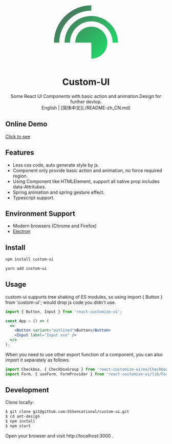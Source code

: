 <p align="center">
    <a href="http://www.barrenstar.cn" style="width:200px;height:200px;transform: rotate">
        <svg xmlns="http://www.w3.org/2000/svg" version="1.1" xlink="http://www.w3.org/1999/xlink" xmlns:svgjs="http://svgjs.com/svgjs" width="200" style="transform: rotate(90deg);" height="200" viewBox="16.66699981689453 10 66.66600036621094 80"><g fill="url(#SvgjsLinearGradient1078)"><path d="M16.667 43.33C16.667 69.104 37.559 90 63.333 90v-6.667c-22.093 0-40-17.91-40-40.003h-6.666z"></path><path d="M63.333 16.667c-14.729 0-26.666 11.94-26.666 26.664C36.667 58.06 48.604 70 63.333 70v6.667C44.922 76.667 30 61.741 30 43.33 30 24.922 44.922 10 63.333 10v6.667z"></path><path d="M63.333 43.333v20c-11.048 0-20-8.955-20-20.003 0-11.045 8.952-19.997 20-19.997 11.049 0 20 8.952 20 19.997l-20 .003z"></path></g><defs><linearGradient gradientUnits="userSpaceOnUse" id="SvgjsLinearGradient1078" x1="13.333499908447276" y1="86.66650009155273" x2="86.66650009155273" y2="13.333499908447262"><stop stop-color="#525f59" offset="0"></stop><stop stop-color="#18ec6b" offset="1"></stop></linearGradient></defs></svg>
    </a>
</p>

<h1 align="center">Custom-UI</h1>

<div align="center">
    Some React UI Components with basic action and animation.Design for further devlop.
</div>

<div align="center">
    English | [简体中文](./README-zh_CN.md)
</div>


## Online Demo

[Click to see](http://www.barrenstar.cn)

## Features

- Less css code, auto generate style by js.
- Component only provide basic action and animation, no force required region.
- Using Component like HTMLElement, support all native prop includes data-Attritubes.
- Spring animation and spring gesture effect.
- Typescript support.

## Environment Support

- Modern browsers (Chrome and Firefox)
- [Electron](https://www.electronjs.org/)

## Install

```bash
npm install custom-ui
```

```bash
yarn add custom-ui
```

## Usage

custom-ui supports tree shaking of ES modules, so using import { Button } from 'custom-ui'; would drop js code you didn't use.

```jsx
import { Button, Input } from 'react-customize-ui';

const App = () => (
  <>
    <Button variant="outlined">Button</Button>
    <Input label="Input xxx" />
  </>
);
```

When you need to use other export function of a component, you can also import it separately as follows.

```javascript
import Checkbox, { CheckboxGroup } from 'react-customize-ui/es/Checkbox';
import Form, { useForm, FormProvider } from 'react-customize-ui/lib/Form';
```

## Development

Clone locally:

```bash
$ git clone git@github.com:SSSensational/custom-ui.git
$ cd ant-design
$ npm install
$ npm start
```

Open your browser and visit http://localhost:3000 .